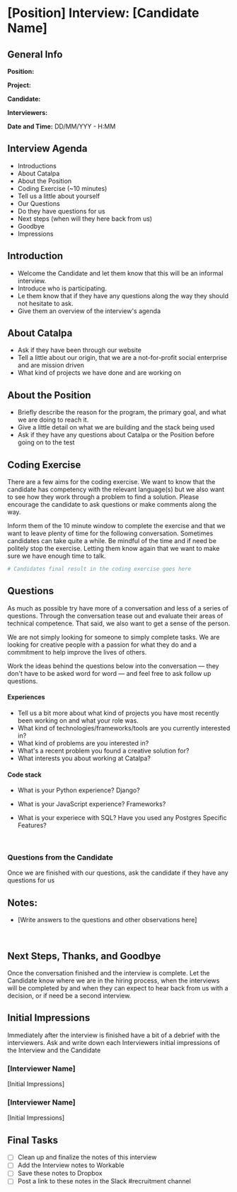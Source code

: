 # [Position] Interview: [Candidate Name]



## General Info

**Position:** 

**Project:**

**Candidate:**

**Interviewers:** 

**Date and Time:**  DD/MM/YYY - H:MM





## Interview Agenda

- Introductions
- About Catalpa
- About the Position
- Coding Exercise (~10 minutes)
- Tell us a little about yourself
- Our Questions
- Do they have questions for us
- Next steps (when will they here back from us)
- Goodbye
- Impressions






## Introduction

- Welcome the Candidate and let them know that this will be an informal interview. 
- Introduce who is participating. 
- Le them know that if they have any questions along the way they should not hesitate to ask. 
- Give them an overview of the interview's agenda



## About Catalpa

- Ask if they have been through our website
- Tell a little about our origin, that we are a not-for-profit social enterprise and are mission driven
- What kind of projects we have done and are working on




## About the Position

- Briefly describe the reason for the program, the primary goal, and what we are doing to reach it.  
- Give a little detail on what we are building and the stack being used
- Ask if they have any questions about Catalpa or the Position before going on to the test






## Coding Exercise

There are a few aims for the coding exercise.  We want to know that the candidate has competency with the relevant language(s) but we also want to see how they work through a problem to find a solution. Please encourage the candidate to ask questions or make comments along the way. 

Inform them of the 10 minute window to complete the exercise and that we want to leave plenty of time for the following conversation. Sometimes candidates can take quite a while. Be mindful of the time and if need be politely stop the exercise. Letting them know again that we want to make sure we have enough time to talk.



```python
# Candidates final result in the coding exercise goes here
```





## Questions

As much as possible try have more of a conversation and less of a series of questions.  Through the conversation tease out and evaluate their areas of technical competence.  That said, we also want to get a sense of the person. 

We are not simply looking for someone to simply complete tasks.  We are looking for creative people with a passion for what they do and a commitment to help improve the lives of others.    

Work the ideas behind the questions below into the conversation — they don't have to be asked word for word — and feel free to ask follow up questions.



#### Experiences

- Tell us a bit more about what kind of projects you have most recently been working on and what your role was.
- What kind of technologies/frameworks/tools are you currently interested in?
- What kind of problems are you interested in?
- What's a recent problem you found a creative solution for? 
- What interests you about working at Catalpa?



#### Code stack

- What is your Python experience? Django?

- What is your JavaScript experience? Frameworks?

- What is your experiece with SQL? Have you used any Postgres Specific Features?

  ​


### Questions from the Candidate

Once we are finished with our questions, ask the candidate if they have any questions for us





## Notes:

- [Write answers to the questions and other observations here]

  ​






## Next Steps, Thanks, and Goodbye

Once the conversation finished and the interview is complete.  Let the Candidate know where we are in the hiring process, when the interviews will be completed by and when they can expect to hear back from us with a decision, or if need be a second interview.







## Initial Impressions

Immediately after the interview is finished have a bit of a debrief with the interviewers.  Ask and write down each Interviewers initial impressions of the Interview and the Candidate



### [Interviewer Name] 

[Initial Impressions]



### [Interviewer Name]

[Initial Impressions]





## Final Tasks

- [ ] Clean up and finalize the notes of this interview
- [ ] Add the Interview notes to Workable
- [ ] Save these notes to Dropbox
- [ ] Post a link to these notes in the Slack #recruitment channel
